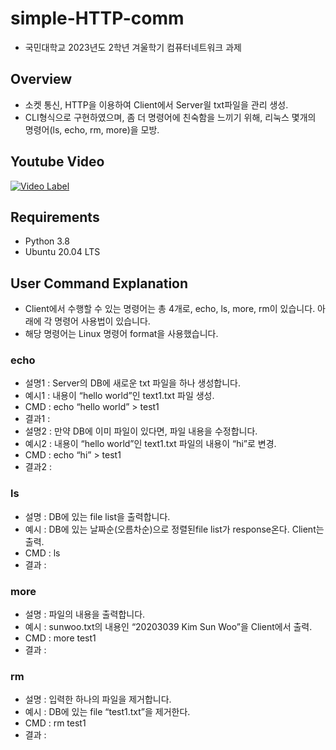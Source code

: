 # simple-HTTP-comm
- 국민대학교 2023년도 2학년 겨울학기 컴퓨터네트워크 과제
## Overview
- 소켓 통신, HTTP을 이용하여 Client에서 Server읠 txt파일을 관리 생성. 
- CLI형식으로 구현하였으며, 좀 더 명령어에 친숙함을 느끼기 위해, 리눅스 몇개의 명령어(ls, echo, rm, more)을 모방.
## Youtube Video
[![Video Label](http://img.youtube.com/vi/u4n3PT6kwc8/0.jpg)](https://youtu.be/u4n3PT6kwc8=0s)

## Requirements
- Python 3.8
- Ubuntu 20.04 LTS

## User Command Explanation
- Client에서 수행할 수 있는 명령어는 총 4개로, echo, ls, more, rm이 있습니다. 아래에 각 명령어 사용법이 있습니다. 
- 해당 명령어는 Linux 명령어 format을 사용했습니다.

### echo
- 설명1 : Server의 DB에 새로운 txt 파일을 하나 생성합니다.
- 예시1 : 내용이 “hello world”인 text1.txt 파일 생성.
- CMD : echo “hello world” > test1 
- 결과1 :
- 설명2 : 만약 DB에 이미 파일이 있다면, 파일 내용을 수정합니다.
- 예시2 : 내용이 “hello world”인 text1.txt 파일의 내용이 “hi”로 변경.
- CMD : echo “hi” > test1
- 결과2 :
### ls
- 설명 : DB에 있는 file list을 출력합니다.
- 예시 : DB에 있는 날짜순(오름차순)으로 정렬된file list가 response온다. Client는 출력.
- CMD : ls
- 결과 :

### more
- 설명 : 파일의 내용을 출력합니다.
- 예시 : sunwoo.txt의 내용인 “20203039 Kim Sun Woo”을 Client에서 출력.
- CMD : more test1
- 결과 :
### rm
- 설명 : 입력한 하나의 파일을 제거합니다.
- 예시 : DB에 있는 file “test1.txt”을 제거한다. 
- CMD : rm test1
- 결과 : 


